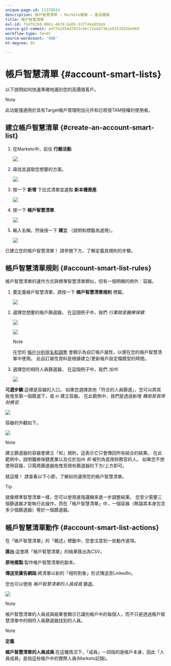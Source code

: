 ```yaml
---
unique-page-id: 11378814
description: 帳戶智慧清單 — Marketo檔案 — 產品檔案
title: 帳戶智慧清單
exl-id: fbdfb2b8-0061-467d-be89-527744a659a9
source-git-commit: adff42d54d7953c9ec72e4d736ce0153502be960
workflow-type: tm+mt
source-wordcount: '508'
ht-degree: 0%

---
```


# 帳戶智慧清單 {#account-smart-lists}

以下說明如何快速準確地識別您的高價值客戶。

>[!NOTE]
>
>此功能僅適用於具有Target帳戶管理附加元件和已核發TAM授權的使用者。

## 建立帳戶智慧清單 {#create-an-account-smart-list}

1. 在Marketo中，前往 **行銷活動**.

   ![](assets/account-smart-lists-1.png)

1. 尋找並選取您想要的方案。

   ![](assets/account-smart-lists-2.png)

1. 按一下 **新增** 下拉式清單並選取 **新本機資產**.

   ![](assets/account-smart-lists-3.png)

1. 按一下 **帳戶智慧清單**.

   ![](assets/account-smart-lists-4.png)

1. 輸入名稱，然後按一下 **建立** （說明和標籤為選用）。

   ![](assets/account-smart-lists-5.png)

已建立您的帳戶智慧清單！ 請參閱下方，了解定義其規則的步驟。

## 帳戶智慧清單規則 {#account-smart-list-rules}

帳戶智慧清單的運作方式與標準智慧清單類似，但有一個明顯的例外：容器。

1. 要定義帳戶智慧清單，請按一下 **帳戶智慧清單規則** 標籤。

   ![](assets/account-smart-lists-6.png)

1. 選擇您想要的帳戶篩選器。 在這個例子中，我們 _行業就是醫療保健_.

   ![](assets/account-smart-lists-7.png)

   ![](assets/account-smart-lists-8.png)

   >[!NOTE]
   >
   >在您的 [帳戶分析排名和調整](/help/marketo/product-docs/target-account-management/account-profiling/account-profiling-ranking-and-tuning.md) 會顯示為自訂帳戶屬性，以便在您的帳戶智慧清單中使用。 此自訂屬性資料是根據建立/更新帳戶設定檔模型的時間。

1. 選擇您的相符人員篩選器。 在這個例子中，我們 _加州_.

   ![](assets/account-smart-lists-9.png)

**可選步驟**:這裡是容器的入口。 如果您選擇其他「符合的人員篩選」，您可以將其拖曳至第一個篩選下，或 _in_ 建立容器。 在此範例中，我們是透過新增 _職銜是首席財務官_.

![](assets/account-smart-lists-10.png)

容器的外觀如下。

![](assets/account-smart-lists-11.png)

>[!NOTE]
>
>建立篩選器的容器會建立「和」規則，這表示它只會傳回所有結合的結果。 在此範例中，說明醫療保健產業以及位於加州 _和_ 被列為首席財務官的人。 如果您不想使用容器，只需將篩選器拖曳至現有篩選器的下方/上方即可。

就這樣！ 請查看以下小節，了解如何運用您的帳戶智慧清單。

>[!TIP]
>
>就像標準智慧清單一樣，您可以使用進階邏輯來進一步調整結果。 您至少需要三個篩選器才能執行此操作，而在「帳戶智慧清單」中，一個容器（無論其本身包含多少個篩選器）等於一個篩選器。

## 帳戶智慧清單動作 {#account-smart-list-actions}

在「帳戶智慧清單」的「概述」標籤中，您會注意到一些動作選項。

**匯出**:這會將「帳戶智慧清單」的結果匯出為CSV。

**原地複製**:製作帳戶智慧清單的副本。

**傳送至廣告網路**:將清單以新的「相符對象」形式傳送至LinkedIn。

您也可以使用 _帳戶智慧清單的人員成員_ 篩選。

![](assets/account-smart-lists-12.png)

>[!NOTE]
>
>帳戶智慧清單的人員成員結果會顯示已識別帳戶中的每個人，而不只是透過帳戶智慧清單中的相符人員篩選器找到的人員。

>[!NOTE]
>
>**定義**
>
>**帳戶智慧清單的人員成員**:在這種情況下，「成員」一詞指的是帳戶本身，因此「人員成員」是指這些帳戶中的實際人員(Marketo記錄)。
